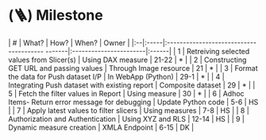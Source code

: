 # (**🪜**) **Milestone**

| # | What?                                           | How?                   | When? | Owner |
|:--|:-----|:---------------------------------------  -------|:-----------------------|:------|
| 1 | Retreiving selected values from Slicer(s)       | Using DAX measure      | 21-22 |   *   |
| 2 | Constructing GET URL and passing values         | Through Image resource | 21    |   *   |
| 3 | Format the data for Push dataset I/P            | In WebApp (Python)     | 29-1  |   *   |
| 4 | Integrating Push dataset with existing report   | Composite dataset      | 29    |   *   |
| 5 | Fetch the filter values in Report               | Using measure          | 30    |   *   |
| 6 | Adhoc Items- Return error message for debugging | Update Python code     | 5-6   |   HS  |
| 7 | Apply latest values to filter slicers           | Using measures         | 7-8   |   HS  |
| 8 | Authorization and Authentication                | Using XYZ and RLS      | 12-14 |   HS  |
| 9 | Dynamic measure creation                        | XMLA Endpoint          | 6-15  |   DK  |
